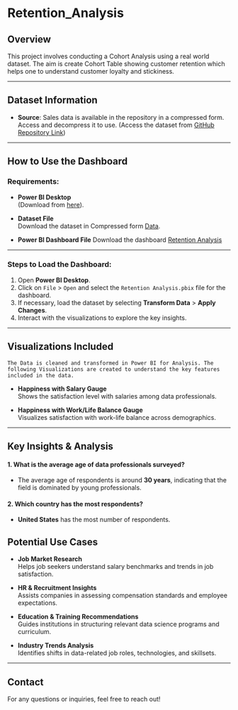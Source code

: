 # Retention_Analysis


## Overview

This project involves conducting a Cohort Analysis using a real world dataset. The aim is create Cohort Table showing customer retention which helps one to understand customer loyalty and stickiness.

---

## Dataset Information

- **Source**: Sales data is available in the repository in a compressed form. Access and decompress it to use.
  (Access the dataset from [GitHub Repository Link](https://github.com/Analyst-Aslam/Retention_Analysis))


---

## How to Use the Dashboard

### Requirements:

- **Power BI Desktop**  
  (Download from [here](https://www.microsoft.com/en-us/download/details.aspx?id=58494)).

- **Dataset File**  
  Download the dataset in Compressed form [Data](https://github.com/Analyst-Aslam/Retention_Analysis/blob/main/data.csv.zip).

- **Power BI Dashboard File**
  Download the dashboard [Retention Analysis](https://github.com/Analyst-Aslam/Data_Workforce_Analytics-Power_BI_Analysis/blob/main/Data%20Workforce%20Analytics.pbix)
---

### Steps to Load the Dashboard:

1. Open **Power BI Desktop**.
2. Click on `File` > `Open` and select the `Retention Analysis.pbix` file for the dashboard.
3. If necessary, load the dataset by selecting **Transform Data** > **Apply Changes**.
4. Interact with the visualizations to explore the key insights.

---

## Visualizations Included

`The Data is cleaned and transformed in Power BI for Analysis. The following Visualizations are created to understand the key features included in the data.`

- **Happiness with Salary Gauge**  
  Shows the satisfaction level with salaries among data professionals.

- **Happiness with Work/Life Balance Gauge**  
  Visualizes satisfaction with work-life balance across demographics.


---
## Key Insights & Analysis

#### 1. What is the average age of data professionals surveyed?
- The average age of respondents is around **30 years**, indicating that the field is dominated by young professionals.

#### 2. Which country has the most respondents?
- **United States** has the most number of respondents.



## Potential Use Cases

- **Job Market Research**  
  Helps job seekers understand salary benchmarks and trends in job satisfaction.

- **HR & Recruitment Insights**  
  Assists companies in assessing compensation standards and employee expectations.

- **Education & Training Recommendations**  
  Guides institutions in structuring relevant data science programs and curriculum.

- **Industry Trends Analysis**  
  Identifies shifts in data-related job roles, technologies, and skillsets.

---


## Contact

For any questions or inquiries, feel free to reach out!
